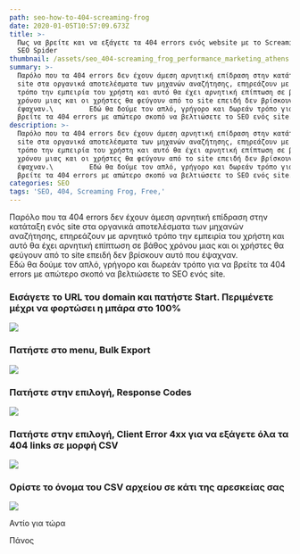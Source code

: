 ```yaml
---
path: seo-how-to-404-screaming-frog
date: 2020-01-05T10:57:09.673Z
title: >-
  Πως να βρείτε και να εξάγετε τα 404 errors ενός website με το Screaming Frog
  SEO Spider
thumbnail: /assets/seo_404-screaming_frog_performance_marketing_athens.png
summary: >-
  Παρόλο που τα 404 errors δεν έχουν άμεση αρνητική επίδραση στην κατάταξη ενός
  site στα οργανικά αποτελέσματα των μηχανών αναζήτησης, επηρεάζουν με αρνητικό
  τρόπο την εμπειρία του χρήστη και αυτό θα έχει αρνητική επίπτωση σε βάθος
  χρόνου μιας και οι χρήστες θα φεύγουν από το site επειδή δεν βρίσκουν αυτό που
  έψαχναν.\         Εδώ θα δούμε τον απλό, γρήγορο και δωρεάν τρόπο για να
  βρείτε τα 404 errors με απώτερο σκοπό να βελτιώσετε το SEO ενός site.
description: >-
  Παρόλο που τα 404 errors δεν έχουν άμεση αρνητική επίδραση στην κατάταξη ενός
  site στα οργανικά αποτελέσματα των μηχανών αναζήτησης, επηρεάζουν με αρνητικό
  τρόπο την εμπειρία του χρήστη και αυτό θα έχει αρνητική επίπτωση σε βάθος
  χρόνου μιας και οι χρήστες θα φεύγουν από το site επειδή δεν βρίσκουν αυτό που
  έψαχναν.\         Εδώ θα δούμε τον απλό, γρήγορο και δωρεάν τρόπο για να
  βρείτε τα 404 errors με απώτερο σκοπό να βελτιώσετε το SEO ενός site.
categories: SEO
tags: 'SEO, 404, Screaming Frog, Free,'
---
```

<script type="application/ld+json">
    {
      "@context": "https://schema.org/", 
      "@type": "HowTo", 
      "name": "Πως να βρείτε και να εξάγετε τα 404 errors ενός website με το Screaming Frog SEO Spider": "
    Παρόλο που τα 404 errors δεν έχουν άμεση αρνητική επίδραση στην κατάταξη ενός site στα οργανικά αποτελέσματα των μηχανών αναζήτησης, επηρεάζουν με αρνητικό τρόπο την εμπειρία του χρήστη και αυτό θα έχει αρνητική επίπτωση σε βάθος χρόνου μιας και οι χρήστες θα φεύγουν από το site επειδή δεν βρίσκουν αυτό που έψαχναν.  
    Εδώ θα δούμε τον απλό, γρήγορο και δωρεάν τρόπο για να βρείτε τα 404 errors με απώτερο σκοπό να βελτιώσετε το SEO ενός site.",
      "image": "https://optimistic-volhard-c69d07.netlify.com/assets/SEO_404-Screaming_Frog_Performance_Marketing_Athens.png",
      "totalTime": "PT1M",
      "estimatedCost": {
        "@type": "MonetaryAmount",
        "currency": "EUR",
        "value": "0"
      },
      "supply": {
        "@type": "HowToSupply",
        "name": "Το URL του Domain"
      },
      "tool": {
        "@type": "HowToTool",
        "name": "Screaming Frog SEO Spider"
      },
      "step": [{
        "@type": "HowToStep",
        "text": "Εισάγετε το URL του domain και πατήστε Start. Περιμένετε μέχρι να φορτώσει η μπάρα στο 100%",
        "image": "https://optimistic-volhard-c69d07.netlify.com/assets/step-1-404-screaming_frog_performance_marketing_athens.jpg",
        "name": "Βήμα 1",
        "url": "https://optimistic-volhard-c69d07.netlify.com/%CF%80%CF%89%CF%82-%CE%BD%CE%B1-%CE%B2%CF%81%CE%B5%CE%AF%CF%84%CE%B5-%CE%BA%CE%B1%CE%B9-%CE%BD%CE%B1-%CE%B5%CE%BE%CE%AC%CE%B3%CE%B5%CF%84%CE%B5-%CF%84%CE%B1-404-errors-%CE%B5%CE%BD%CF%8C%CF%82-website-%CE%BC%CE%B5-%CF%84%CE%BF-screaming-frog-seo-spider/"
      },{
        "@type": "HowToStep",
        "text": "Πατήστε στο menu, Bulk Export",
        "image": "https://optimistic-volhard-c69d07.netlify.com/assets/step-2-404-screaming_frog_performance_marketing_athens.jpg",
        "name": "Βήμα 2",
        "url": "https://optimistic-volhard-c69d07.netlify.com/%CF%80%CF%89%CF%82-%CE%BD%CE%B1-%CE%B2%CF%81%CE%B5%CE%AF%CF%84%CE%B5-%CE%BA%CE%B1%CE%B9-%CE%BD%CE%B1-%CE%B5%CE%BE%CE%AC%CE%B3%CE%B5%CF%84%CE%B5-%CF%84%CE%B1-404-errors-%CE%B5%CE%BD%CF%8C%CF%82-website-%CE%BC%CE%B5-%CF%84%CE%BF-screaming-frog-seo-spider/"
      },{
        "@type": "HowToStep",
        "text": "Πατήστε στην επιλογή, Response Codes",
        "image": "https://optimistic-volhard-c69d07.netlify.com/assets/step-3-404-screaming_frog_performance_marketing_athens.jpg",
        "name": "Βήμα 3",
        "url": "https://optimistic-volhard-c69d07.netlify.com/%CF%80%CF%89%CF%82-%CE%BD%CE%B1-%CE%B2%CF%81%CE%B5%CE%AF%CF%84%CE%B5-%CE%BA%CE%B1%CE%B9-%CE%BD%CE%B1-%CE%B5%CE%BE%CE%AC%CE%B3%CE%B5%CF%84%CE%B5-%CF%84%CE%B1-404-errors-%CE%B5%CE%BD%CF%8C%CF%82-website-%CE%BC%CE%B5-%CF%84%CE%BF-screaming-frog-seo-spider/"
      },{
        "@type": "HowToStep",
        "text": "Πατήστε στην επιλογή, Client Error 4xx για να εξάγετε όλα τα 404 links σε μορφή CSV",
        "image": "https://optimistic-volhard-c69d07.netlify.com/assets/step-4-404-screaming_frog_performance_marketing_athens.jpg",
        "name": "Βήμα 4",
        "url": "https://optimistic-volhard-c69d07.netlify.com/%CF%80%CF%89%CF%82-%CE%BD%CE%B1-%CE%B2%CF%81%CE%B5%CE%AF%CF%84%CE%B5-%CE%BA%CE%B1%CE%B9-%CE%BD%CE%B1-%CE%B5%CE%BE%CE%AC%CE%B3%CE%B5%CF%84%CE%B5-%CF%84%CE%B1-404-errors-%CE%B5%CE%BD%CF%8C%CF%82-website-%CE%BC%CE%B5-%CF%84%CE%BF-screaming-frog-seo-spider/"
      },{
        "@type": "HowToStep",
        "text": "Ορίστε το όνομα του CSV αρχείου σε κάτι της αρεσκείας σας",
        "image": "https://optimistic-volhard-c69d07.netlify.com/assets/step-5-404-screaming_frog_performance_marketing_athens.jpg",
        "name": "Βήμα 5",
        "url": "https://optimistic-volhard-c69d07.netlify.com/%CF%80%CF%89%CF%82-%CE%BD%CE%B1-%CE%B2%CF%81%CE%B5%CE%AF%CF%84%CE%B5-%CE%BA%CE%B1%CE%B9-%CE%BD%CE%B1-%CE%B5%CE%BE%CE%AC%CE%B3%CE%B5%CF%84%CE%B5-%CF%84%CE%B1-404-errors-%CE%B5%CE%BD%CF%8C%CF%82-website-%CE%BC%CE%B5-%CF%84%CE%BF-screaming-frog-seo-spider/"
      }]    
    }
    </script>

  


Παρόλο που τα 404 errors δεν έχουν άμεση αρνητική επίδραση στην κατάταξη ενός site στα οργανικά αποτελέσματα των μηχανών αναζήτησης, επηρεάζουν με αρνητικό τρόπο την εμπειρία του χρήστη και αυτό θα έχει αρνητική επίπτωση σε βάθος χρόνου μιας και οι χρήστες θα φεύγουν από το site επειδή δεν βρίσκουν αυτό που έψαχναν.\
         Εδώ θα δούμε τον απλό, γρήγορο και δωρεάν τρόπο για να βρείτε τα 404 errors με απώτερο σκοπό να βελτιώσετε το SEO ενός site.

### Εισάγετε το URL του domain και πατήστε Start. Περιμένετε μέχρι να φορτώσει η μπάρα στο 100%



![](/assets/step-1-404-screaming_frog_performance_marketing_athens.jpg)



### Πατήστε στο menu, Bulk Export



![](/assets/step-2-404-screaming_frog_performance_marketing_athens.jpg)



### Πατήστε στην επιλογή, Response Codes



![](/assets/step-3-404-screaming_frog_performance_marketing_athens.jpg)



### Πατήστε στην επιλογή, Client Error 4xx για να εξάγετε όλα τα 404 links σε μορφή CSV



![](/assets/step-4-404-screaming_frog_performance_marketing_athens.jpg)



### Ορίστε το όνομα του CSV αρχείου σε κάτι της αρεσκείας σας



![](/assets/step-5-404-screaming_frog_performance_marketing_athens.jpg)





Αντίο για τώρα

Πάνος
